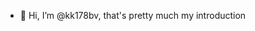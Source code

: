 - 👋 Hi, I’m @kk178bv, that's pretty much my introduction

<!---
kk178bv/kk178bv is a ✨ special ✨ repository because its `README.md` (this file) appears on your GitHub profile.
You can click the Preview link to take a look at your changes.
--->
